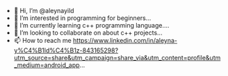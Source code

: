 - 👋 Hi, I’m @aleynayild
 - 👀 I’m interested in programming for beginners...
- 🌱 I’m currently learning c++ programming language....
- 💞️ I’m looking to collaborate on about c++ projects...
- 📫 How to reach me https://www.linkedin.com/in/aleyna-y%C4%B1ld%C4%B1z-843165298?utm_source=share&utm_campaign=share_via&utm_content=profile&utm_medium=android_app...

<!---
aleynayild/aleynayild is a ✨ special ✨ repository because its `README.md` (this file) appears on your GitHub profile.
You can click the Preview link to take a look at your changes.
--->
